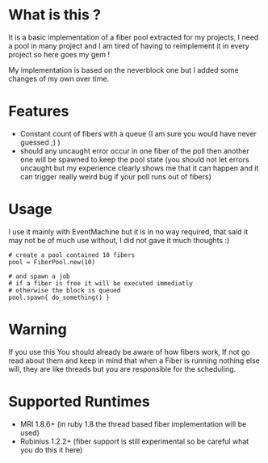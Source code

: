 # What is this ?

It is a basic implementation of a fiber pool extracted for my projects,
I need a pool in many project and I am tired of having to reimplement it
in every project so here goes my gem !

My implementation is based on the neverblock one but I added some changes of
my own over time.

# Features

- Constant count of fibers with a queue (I am sure you would have never guessed ;) )
- should any uncaught error occur in one fiber of the poll then another one
  will be spawned to keep the pool state (you should not let errors uncaught but
  my experience clearly shows me that it can happen and it can trigger really weird bug
  if your poll runs out of fibers)

# Usage

I use it mainly with EventMachine but it is in no way required, that said it may not be
of much use without, I did not gave it much thoughts :)

    # create a pool contained 10 fibers
    pool = FiberPool.new(10)
    
    # and spawn a job
    # if a fiber is free it will be executed immediatly
    # otherwise the block is queued
    pool.spawn{ do_something() }


# Warning

If you use this You should already be aware of how fibers work, If not go read about them
and keep in mind that when a Fiber is running nothing else will, they are like threads but
you are responsible for the scheduling.


# Supported Runtimes

- MRI 1.8.6+  (in ruby 1.8 the thread based fiber implementation will be used)
- Rubinius 1.2.2+ (fiber support is still experimental so be careful what you do this it here)



